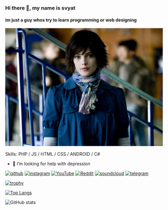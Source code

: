 ### Hi there 👋, my name is svyat
#### im just a guy whos try to learn programming or web designing 
![im just a guy whos try to learn programming or web designing ](https://github.com/svyat777/svyat777.github.io/blob/main/alice.jpg)


Skills: PHP / JS / HTML / CSS / ANDROID / C#

- 🤔 I’m looking for help with depression 


[<img src='https://cdn.jsdelivr.net/npm/simple-icons@3.0.1/icons/github.svg' alt='github' height='40'>](https://github.com/svyat777)  [<img src='https://cdn.jsdelivr.net/npm/simple-icons@3.0.1/icons/instagram.svg' alt='instagram' height='40'>](https://www.instagram.com/https://www.instagram.com/wasntawesome?igsh=YnpuMHJqZjl1amc0/)  [<img src='https://cdn.jsdelivr.net/npm/simple-icons@3.0.1/icons/youtube.svg' alt='YouTube' height='40'>](https://www.youtube.com/channel/https://youtube.com/@wasntawesome?si=b2qEnfOfOhXmlToG)  [<img src='https://cdn.jsdelivr.net/npm/simple-icons@3.0.1/icons/reddit.svg' alt='Reddit' height='40'>](https://www.reddit.com/user/https://www.reddit.com/u/wasntawesome/s/oj6tAhYBls)  [<img src='https://cdn.jsdelivr.net/npm/simple-icons@3.0.1/icons/soundcloud.svg' alt='soundcloud' height='40'>](https://on.soundcloud.com/3G5j2A63VLIdAqjAdm)  [<img src='https://cdn.jsdelivr.net/npm/simple-icons@3.0.1/icons/telegram.svg' alt='telegram' height='40'>](t.me/wasntawesome)  

[![trophy](https://github-profile-trophy.vercel.app/?username=svyat777)](https://github.com/ryo-ma/github-profile-trophy)

[![Top Langs](https://github-readme-stats.vercel.app/api/top-langs/?username=svyat777)](https://github.com/anuraghazra/github-readme-stats)

![GitHub stats](https://github-readme-stats.vercel.app/api?username=svyat777&show_icons=true)  

